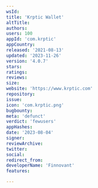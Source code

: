 ```yaml
---
wsId: 
title: 'Krptic Wallet'
altTitle: 
authors: 
users: 100
appId: 'com.krptic'
appCountry: 
released: '2021-08-13'
updated: '2023-11-26'
version: '4.0.7'
stars: 
ratings: 
reviews: 
size: 
website: 'https://www.krptic.com'
repository: 
issue: 
icon: 'com.krptic.png'
bugbounty: 
meta: 'defunct'
verdict: 'fewusers'
appHashes: 
date: '2023-08-04'
signer: 
reviewArchive: 
twitter: 
social: 
redirect_from: 
developerName: 'Finnovant'
features: 

---
```


